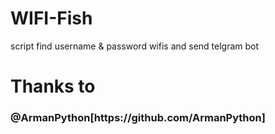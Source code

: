 # WIFI-Fish
script find username &amp; password wifis and send telgram bot

# Thanks to
<h3>@ArmanPython[https://github.com/ArmanPython]</h3>
